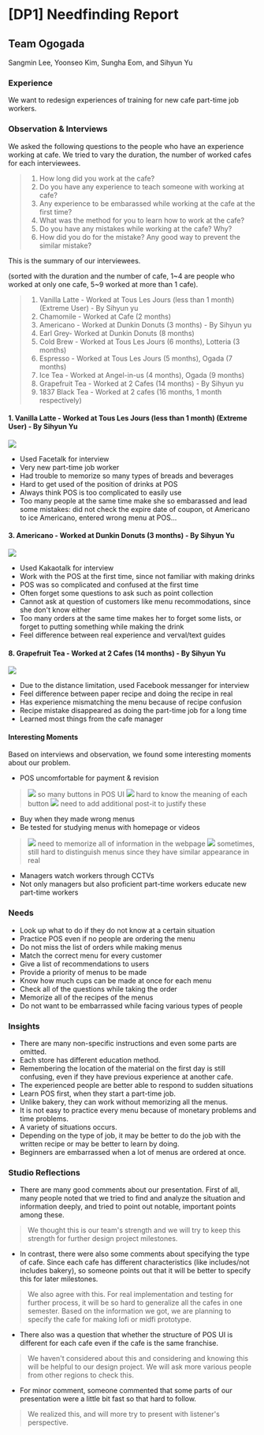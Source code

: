 # [DP1] Needfinding Report

## Team Ogogada
Sangmin Lee, Yoonseo Kim, Sungha Eom, and Sihyun Yu

### Experience
We want to redesign experiences of training for new cafe part-time job workers.

### Observation & Interviews

We asked the following questions to the people who have an experience working at cafe. We tried to vary the duration, the number of worked cafes  for each interviewees.

> 1. How long did you work at the cafe?
> 2. Do you have any experience to teach someone with working at cafe?
> 3. Any experience to be embarassed while working at the cafe at the first time?
> 4. What was the method for you to learn how to work at the cafe?
> 5. Do you have any mistakes while working at the cafe? Why?
> 6. How did you do for the mistake? Any good way to prevent the similar mistake?

This is the summary of our interviewees. 

(sorted with the duration and the number of cafe, 1~4 are people who worked at only one cafe, 5~9 worked at more than 1 cafe).

> 1. Vanilla Latte - Worked at Tous Les Jours (less than 1 month) (Extreme User) - By Sihyun yu
> 2. Chamomile - Worked at Cafe (2 months)
> 3. Americano - Worked at Dunkin Donuts (3 months) - By Sihyun yu
> 4. Earl Grey- Worked at Dunkin Donuts (8 months)
> 5. Cold Brew - Worked at Tous Les Jours (6 months), Lotteria (3 months)
> 6. Espresso - Worked at Tous Les Jours (5 months), Ogada (7 months)
> 7. Ice Tea - Worked at Angel-in-us (4 months), Ogada (9 months)
> 8. Grapefruit Tea - Worked at 2 Cafes (14 months) - By Sihyun yu
> 9. 1837 Black Tea - Worked at 2 cafes (16 months, 1 month respectively)

#### 1. Vanilla Latte - Worked at Tous Les Jours (less than 1 month)  (Extreme User) - By Sihyun Yu
![](./Images/sihyun_1.png)

* Used Facetalk for interview
* Very new part-time job worker
* Had trouble to memorize so many types of breads and beverages 
* Hard to get used of the position of drinks at POS 
* Always think POS is too complicated to easily use
* Too many people at the same time make she so embarassed and lead some mistakes: did not check the expire date of coupon, ot Americano to ice Americano, entered wrong menu at POS...

#### 3. Americano - Worked at Dunkin Donuts (3 months) - By Sihyun Yu
![](./Images/sihyun_2.png)

* Used Kakaotalk for interview
* Work with the POS at the first time, since not familiar with making drinks
* POS was so complicated and confused at the first time
* Often forget some questions to ask such as point collection
* Cannot ask at question of customers like menu recommodations, since she don't know either
* Too many orders at the same time makes her to forget some lists, or forget to putting something while making the drink
* Feel difference between real experience and verval/text guides

#### 8. Grapefruit Tea - Worked at 2 Cafes (14 months) - By Sihyun Yu
![](./Images/sihyun_3.png)

* Due to the distance limitation, used Facebook messanger for interview
* Feel difference between paper recipe and doing the recipe in real
* Has experience mismatching the menu because of recipe confusion
* Recipe mistake disappeared as doing the part-time job for a long time
* Learned most things from the cafe manager 


#### Interesting Moments

Based on interviews and observation, we found some interesting moments about our problem.

* POS uncomfortable for payment & revision

> ![](./Images/pos1.png)
> so many buttons in POS UI
> ![](./Images/pos2.png)
> hard to know the meaning of each button
> ![](./Images/pos3.png)
> need to add additional post-it to justify these 

* Buy when they made wrong menus
* Be tested for studying menus with homepage or videos

> ![](./Images/hp1.png)
> need to memorize all of information in the webpage
> ![](./Images/hp2.png)
> sometimes, still hard to distinguish menus since they have similar appearance in real 

* Managers watch workers through CCTVs
* Not only managers but also proficient part-time workers educate new part-time workers

### Needs
* Look up what to do if they do not know at a certain situation
* Practice POS even if no people are ordering the menu
* Do not miss the list of orders while making menus
* Match the correct menu for every customer
* Give a list of recommendations to users 
* Provide a priority of menus to be made
* Know how much cups can be made at once for each menu
* Check all of the questions while taking the order
* Memorize all of the recipes of the menus
* Do not want to be embarrassed while facing various types of people

### Insights 

* There are many non-specific instructions and even some parts are omitted.
* Each store has different education method.
* Remembering the location of the material on the first day is still confusing, even if they have previous experience at another cafe.
* The experienced people are better able to respond to sudden situations
* Learn POS first, when they start a part-time job.
* Unlike bakery, they can work without memorizing all the menus.
* It is not easy to practice every menu because of monetary problems and time problems.
* A variety of situations occurs.
* Depending on the type of job, it may be better to do the job with the written recipe or may be better to learn by doing.
* Beginners are embarrassed when a lot of menus are ordered at once.

### Studio Reflections

- There are many good comments about our presentation. First of all, many people noted that we tried to find and analyze the situation and information deeply, and tried to point out notable, important points among these. 

> We thought this is our team's strength and we will try to keep this strength for further design project milestones. 

- In contrast, there were also some comments about specifying the type of cafe. Since each cafe has different characteristics (like includes/not includes bakery), so someone points out that it will be better to specify this for later milestones. 

> We also agree with this. For real implementation and testing for further process, it will be so hard to generalize all the cafes in one semester. Based on the information we got, we are planning to specify the cafe for making lofi or midfi prototype. 

- There also was a question that whether the structure of POS UI is different for each cafe even if the cafe is the same franchise. 

> We haven't considered about this and considering and knowing this will be helpful to our design project. We will ask more various people from other regions to check this. 

- For minor comment, someone commented that some parts of our presentation were a little bit fast so that hard to follow. 

> We realized this, and will more try to present with listener's perspective. 
